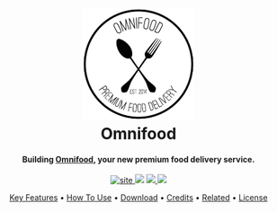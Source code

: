 <h1 align="center">
    <br>
    <a href="#"><img src="resources/img/logo.png" alt="Omnifood" width="200"></a>
    <br>
    Omnifood
    <br>
</h1>

<h4 align="center">Building <a href="https://majhirockzz.github.io/HTML5-and-CSS3-Project-1/" target="_blank">Omnifood</a>, your new premium food
    delivery service.</h4>

<p align="center">
    <a href="https://majhirockzz.github.io/HTML5-and-CSS3-Project-1/">
        <img src="https://img.shields.io/badge/site-up%20and%20running-lightgrey.svg" alt="site">
    </a>
    <a href="https://github.com/MajhiRockzZ/HTML5-and-CSS3-Project-1/blob/master/LICENSE"><img src="https://img.shields.io/github/license/mashape/apistatus.svg"></a>
    <a href="https://github.com/MajhiRockzZ/HTML5-and-CSS3-Project-1/">
        <img src="https://img.shields.io/badge/repo%20size-266%20KB-blue.svg">
    </a>
    <a href="https://github.com/MajhiRockzZ/HTML5-and-CSS3-Project-1/">
        <img src="https://img.shields.io/github/commit-status/badges/shields/master/5d4ab86b1b5ddfb3c4a70a70bd19932c52603b8c.svg">
    </a>
</p>

<p align="center">
    <a href="#key-features">Key Features</a> •
    <a href="#how-to-use">How To Use</a> •
    <a href="#download">Download</a> •
    <a href="#credits">Credits</a> •
    <a href="#related">Related</a> •
    <a href="#license">License</a>
</p>
